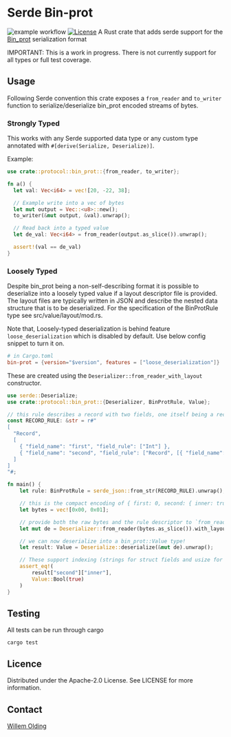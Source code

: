 # Serde Bin-prot

![example workflow](https://github.com/ChainSafe/serde-bin-prot/actions/workflows/build-and-test.yml/badge.svg) [![License](https://img.shields.io/badge/License-Apache%202.0-blue.svg)](https://opensource.org/licenses/Apache-2.0)
A Rust crate that adds serde support for the [Bin_prot](https://github.com/janestreet/bin_prot) serialization format

IMPORTANT: This is a work in progress. There is not currently support for all types or full test coverage.

## Usage

Following Serde convention this crate exposes a `from_reader` and `to_writer` function to serialize/deserialize bin_prot encoded streams of bytes.

### Strongly Typed

This works with any Serde supported data type or any custom type annotated with `#[derive(Serialize, Deserialize)]`.

Example:

```rust
use crate::protocol::bin_prot::{from_reader, to_writer};

fn a() {
  let val: Vec<i64> = vec![20, -22, 38];

  // Example write into a vec of bytes
  let mut output = Vec::<u8>::new();
  to_writer(&mut output, &val).unwrap();

  // Read back into a typed value
  let de_val: Vec<i64> = from_reader(output.as_slice()).unwrap();

  assert!(val == de_val)
}
```

### Loosely Typed

Despite bin_prot being a non-self-describing format it is possible to deserialize into a loosely typed value if a layout descriptor file is provided. The layout files are typically written in JSON and describe the nested data structure that
is to be deserialized. For the specification of the BinProtRule type see src/value/layout/mod.rs.

Note that, Loosely-typed deserialization is behind feature `loose_deserialization` which is disabled by default. Use below config snippet to turn it on.

```toml
# in Cargo.toml
bin-prot = {version="$version", features = ["loose_deserialization"]}
```

These are created using the `Deserializer::from_reader_with_layout` constructor.

```rust
use serde::Deserialize;
use crate::protocol::bin_prot::{Deserializer, BinProtRule, Value};

// this rule describes a record with two fields, one itself being a record with a bool field
const RECORD_RULE: &str = r#"
[
  "Record",
  [
    { "field_name": "first", "field_rule": ["Int"] },
    { "field_name": "second", "field_rule": ["Record", [{ "field_name": "inner", "field_rule": ["Bool"] }] ] }
  ]
]
"#;

fn main() {
    let rule: BinProtRule = serde_json::from_str(RECORD_RULE).unwrap();

    // this is the compact encoding of { first: 0, second: { inner: true } }
    let bytes = vec![0x00, 0x01];

    // provide both the raw bytes and the rule descriptor to `from_reader_with_layout`
    let mut de = Deserializer::from_reader(bytes.as_slice()).with_layout(&rule);

    // we can now deserialize into a bin_prot::Value type!
    let result: Value = Deserialize::deserialize(&mut de).unwrap();

    // These support indexing (strings for struct fields and usize for tuple/vector types)
    assert_eq!(
        result["second"]["inner"],
        Value::Bool(true)
    )
}

```

## Testing

All tests can be run through cargo

```shell
cargo test
```

## Licence

Distributed under the Apache-2.0 License. See LICENSE for more information.

## Contact

[Willem Olding](mailto:willem@chainsafe.io)
